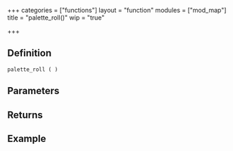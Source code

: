+++
categories = ["functions"]
layout = "function"
modules = ["mod_map"]
title = "palette_roll()"
wip = "true"

+++

## Definition

    palette_roll ( )

## Parameters

## Returns

## Example

```
```
